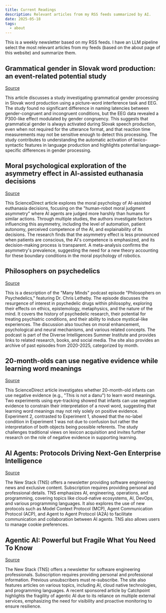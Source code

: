 ```yaml
---
title: Current Readings
description: Relevant articles from my RSS feeds summarized by AI.
date: 2025-05-18
tags:
  - about
---
```


This is a weekly newsletter based on my RSS feeds. I have an LLM pipeline select the most relevant articles from my feeds (based on the about page of this website) and summarize them. 

## Grammatical gender in Slovak word production: an event-related potential study

[Source](https://www.tandfonline.com/doi/full/10.1080/23273798.2025.2501738?af=R)

This article discusses a study investigating grammatical gender processing in Slovak word production using a picture-word interference task and EEG. The study found no significant difference in naming latencies between gender-congruent and incongruent conditions, but the EEG data revealed a P300-like effect modulated by gender congruency. This suggests that grammatical gender is always activated during Slovak speech production, even when not required for the utterance format, and that reaction time measurements may not be sensitive enough to detect this processing. The study contributes to understanding the automatic activation of lexico-syntactic features in language production and highlights potential language-specific differences in gender processing.

## Moral psychological exploration of the asymmetry effect in AI-assisted euthanasia decisions

[Source](https://www.sciencedirect.com/science/article/pii/S0010027725001179?dgcid=rss_sd_all)

This ScienceDirect article explores the moral psychology of AI-assisted euthanasia decisions, focusing on the "human-robot moral judgment asymmetry" where AI agents are judged more harshly than humans for similar actions. Through multiple studies, the authors investigate factors influencing this asymmetry, including the level of automation, patient autonomy, perceived competence of the AI, and explainability of its decisions. The research finds that the asymmetry effect is less pronounced when patients are conscious, the AI's competence is emphasized, and its decision-making process is transparent. A meta-analysis confirms the asymmetry's prevalence, suggesting the need for a new theory accounting for these boundary conditions in the moral psychology of robotics.

## Philosophers on psychedelics

[Source](https://manyminds.libsyn.com/philosophers-on-psychedelics)

This is a description of the "Many Minds" podcast episode "Philosophers on Psychedelics," featuring Dr. Chris Letheby. The episode discusses the resurgence of interest in psychedelic drugs within philosophy, exploring their effects on ethics, epistemology, metaphysics, and the nature of the mind. It covers the history of psychedelic research, their potential for treating psychiatric conditions, and their ability to induce mystical-like experiences. The discussion also touches on moral enhancement, psychological and neural mechanisms, and various related concepts. The podcast is part of the Diverse Intelligences Summer Institute and provides links to related research, books, and social media. The site also provides an archive of past episodes from 2020-2025, categorized by month.

## 20-month-olds can use negative evidence while learning word meanings

[Source](https://www.sciencedirect.com/science/article/pii/S0010027725001118?dgcid=rss_sd_all)

This ScienceDirect article investigates whether 20-month-old infants can use negative evidence (e.g., "This is not a danu") to learn word meanings. Two experiments using eye-tracking showed that infants can use negative evidence to constrain their interpretation of a novel word, suggesting that learning word meanings may not rely solely on positive evidence. Experiment 2, contrasted to Experiment 1, showed that the no-label condition in Experiment 1 was not due to confusion but rather the interpretation of both objects being possible referents. The study challenges traditional views on lexicon acquisition and invites further research on the role of negative evidence in supporting learning.

## AI Agents: Protocols Driving Next-Gen Enterprise Intelligence

[Source](https://thenewstack.io/ai-agents-protocols-driving-next-gen-enterprise-intelligence/)

The New Stack (TNS) offers a newsletter providing software engineering news and exclusive content.  Subscription requires providing personal and professional details. TNS emphasizes AI, engineering, operations, and programming, covering topics like cloud-native ecosystems, AI, DevOps, and various programming languages. It also explores the use of new protocols such as Model Context Protocol (MCP), Agent Communication Protocol (ACP), and Agent to Agent Protocol (A2A) to facilitate communication and collaboration between AI agents.  TNS also allows users to manage cookie preferences.

## Agentic AI: Powerful but Fragile  What You Need To Know

[Source](https://thenewstack.io/agentic-ai-powerful-but-fragile-what-you-need-to-know/)

The New Stack (TNS) offers a newsletter for software engineering professionals.  Subscription requires providing personal and professional information.  Previous unsubscribers must re-subscribe. The site also features articles on various topics, including AI, cloud native technologies, and programming languages. A recent sponsored article by Catchpoint highlights the fragility of agentic AI due to its reliance on multiple external services, emphasizing the need for visibility and proactive monitoring to ensure resilience.

